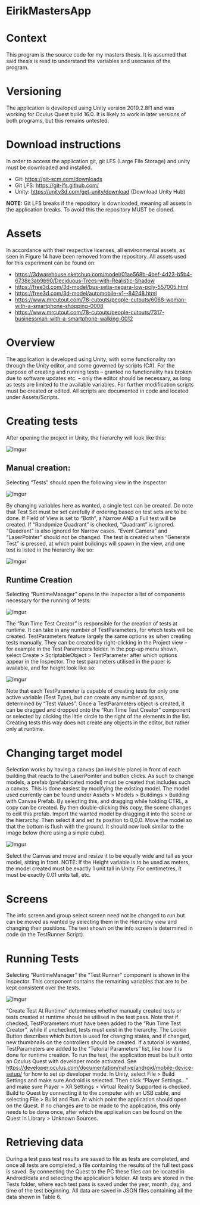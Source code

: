 # EirikMastersApp

# Context
This program is the source code for my masters thesis. It is assumed that said thesis is read to understand the variables and usecases of the program.

# Versioning
The application is developed using Unity version 2019.2.8f1 and was working for Oculus Quest build 16.0. It is likely to work in later versions of both programs, but this remains untested.

# Download instructions
In order to access the application git, git LFS (Large File Storage) and unity must be downloaded and installed.
* Git: 	https://git-scm.com/downloads
* Git LFS: https://git-lfs.github.com/
* Unity: 	https://unity3d.com/get-unity/download (Download Unity Hub)

**NOTE:** Git LFS breaks if the repository is downloaded, meaning all assets in the application breaks. To avoid this the repository MUST be cloned.
# Assets
In accordance with their respective licenses, all environmental assets, as seen in Figure 14 have been removed from the repository. 
All assets used for this experiment can be found on:
* https://3dwarehouse.sketchup.com/model/01ae568b-4bef-4d23-b5b4-6738e3ab9b90/Deciduous-Trees-with-Realistic-Shadow
* https://free3d.com/3d-model/bus-setia-negara-low-poly-557005.html
* https://free3d.com/3d-model/automobile-v1--84248.html
* https://www.mrcutout.com/78-cutouts/people-cutouts/6068-woman-with-a-smartphone-shopping-0008
* https://www.mrcutout.com/78-cutouts/people-cutouts/7317-businessman-with-a-smartphone-walking-0012
# Overview
The application is developed using Unity, with some functionality ran through the Unity editor, and some governed by scripts (C#). For the purpose of creating and running tests – granted no functionality has broken due to software updates etc. – only the editor should be necessary, as long as tests are limited to the available variables. For further modification scripts must be created or edited. All scripts are documented in code and located under Assets/Scripts.
# Creating tests
After opening the project in Unity, the hierarchy will look like this:

![Imgur](https://i.imgur.com/yx2kNXU.png)

## Manual creation:
Selecting “Tests” should open the following view in the inspector:

![Imgur](https://i.imgur.com/ewg6zMt.png)

By changing variables here as wanted, a single test can be created. Do note that Test Set must be set carefully if ordering based on test sets are to be done. If Field of View is set to “Both”, a Narrow AND a Full test will be created. If “Randomize Quadrant” is checked, “Quadrant” is ignored. “Quadrant” is also ignored for Narrow cases. “Event Camera” and “LaserPointer” should not be changed.
The test is created when “Generate Test” is pressed, at which point buildings will spawn in the view, and one test is listed in the hierarchy like so:

![Imgur](https://i.imgur.com/cDVEnW5.png)

## Runtime Creation
Selecting “RuntimeManager” opens in the Inspector a list of components necessary for the running of tests: 

![Imgur](https://i.imgur.com/d2fGZgK.png)

The “Run Time Test Creator” is responsible for the creation of tests at runtime. It can take in any number of TestParameters, for which tests will be created. TestParameters feature largely the same options as when creating tests manually. They can be created by right-clicking in the Project view – for example in the Test Parameters folder. In the pop-up menu shown, select Create > ScriptableObject > TestParameter after which options appear in the Inspector. The test parameters utilised in the paper is available, and for height look like so:

![Imgur](https://i.imgur.com/wOIaITw.png)

Note that each TestParameter is capable of creating tests for only one active variable (Test Type), but can create any number of spans, determined by “Test Values”. 
Once a TestParameters object is created, it can be dragged and dropped onto the “Run Time Test Creator” component or selected by clicking the little circle to the right of the elements in the list.
Creating tests this way does not create any objects in the editor, but rather only at runtime.
# Changing target model
Selection works by having a canvas (an invisible plane) in front of each building that reacts to the LaserPointer and button clicks. As such to change models, a prefab (prefabricated model) must be created that includes such a canvas. This is done easiest by modifying the existing model.
The model used currently can be found under Assets > Models > Buildings > Building with Canvas Prefab. By selecting this, and dragging while holding CTRL, a copy can be created. By then double-clicking this copy, the scene changes to edit this prefab. 
Import the wanted model by dragging it into the scene or the hierarchy. Then select it and set its position to 0,0,0. Move the model so that the bottom is flush with the ground. It should now look similar to the image below (here using a simple cube).

![Imgur](https://i.imgur.com/n0HtXtw.png)

Select the Canvas and move and resize it to be equally wide and tall as your model, sitting in front. 
NOTE: If the Height variable is to be used as meters, the model created must be exactly 1 unit tall in Unity. For centimetres, it must be exactly 0.01 units tall, etc.

# Screens
The info screen and group select screen need not be changed to run but can be moved as wanted by selecting them in the Hierarchy view and changing their positions. The text shown on the info screen is determined in code (in the TestRunner Script).

# Running Tests
Selecting “RuntimeManager” the “Test Runner” component is shown in the Inspector. This component contains the remaining variables that are to be kept consistent over the tests.

![Imgur](https://i.imgur.com/3xtJN77.png)

“Create Test At Runtime” determines whether manually created tests or tests created at runtime should be utilised in the test pass. Note that if checked, TestParameters must have been added to the “Run Time Test Creator”, while if unchecked, tests must exist in the hierarchy. The Lockin Button describes which button is used for changing states, and if changed, new thumbnails on the controllers should be created.
If a tutorial is wanted, TestParameters are added to the “Tutorial Parameters” list, like how it is done for runtime creation.
To run the test, the application must be built onto an Oculus Quest with developer mode activated. See https://developer.oculus.com/documentation/native/android/mobile-device-setup/ for how to set up developer mode. In Unity, select File > Build Settings and make sure Android is selected. Then click “Player Settings…” and make sure Player > XR Settings > Virtual Reality Supported is checked.
Build to Quest by connecting it to the computer with an USB cable, and selecting File > Build and Run. At which point the application should open on the Quest. If no changes are to be made to the application, this only needs to be done once, after which the application can be found on the Quest in Library > Unknown Sources. 

# Retrieving data
During a test pass test results are saved to file as tests are completed, and once all tests are completed, a file containing the results of the full test pass is saved. By connecting the Quest to the PC these files can be located in Android/data and selecting the application’s folder. All tests are stored in the Tests folder, where each test pass is saved under the year, month, day, and time of the test beginning. All data are saved in JSON files containing all the data shown in Table 6.
